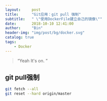 ```yaml
---
layout:     post
title:      "Git应用：git pull 强制"
subtitle:   " \"使用DockerFile建立自己的镜像\""
date:       2018-10-10 12:41:00
author:     "Bin"
header-img: "img/post/bg/docker.svg"
catalog: true
tags:
    - Docker
---
```


> “Yeah It's on. ”


## git pull强制

```bash
git fetch --all
git reset --hard origin/master
```







